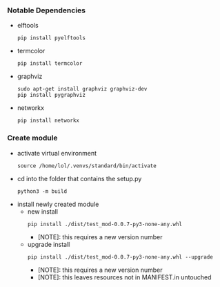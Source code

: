 ### Notable Dependencies
* elftools
  ```
  pip install pyelftools
  ```
* termcolor
  ```
  pip install termcolor
  ```
* graphviz
  ```
  sudo apt-get install graphviz graphviz-dev
  pip install pygraphviz
  ```
* networkx
  ```
  pip install networkx
  ```

### Create module
* activate virtual environment
  ```
  source /home/lol/.venvs/standard/bin/activate
  ```
* cd into the folder that contains the setup.py
  ```
  python3 -m build
  ```
* install newly created module 
    * new install
      ```
      pip install ./dist/test_mod-0.0.7-py3-none-any.whl
      ```
        * [NOTE]: this requires a new version number
    * upgrade install
      ```
      pip install ./dist/test_mod-0.0.7-py3-none-any.whl --upgrade
      ```
        * [NOTE]: this requires a new version number
        * [NOTE]: this leaves resources not in MANIFEST.in untouched